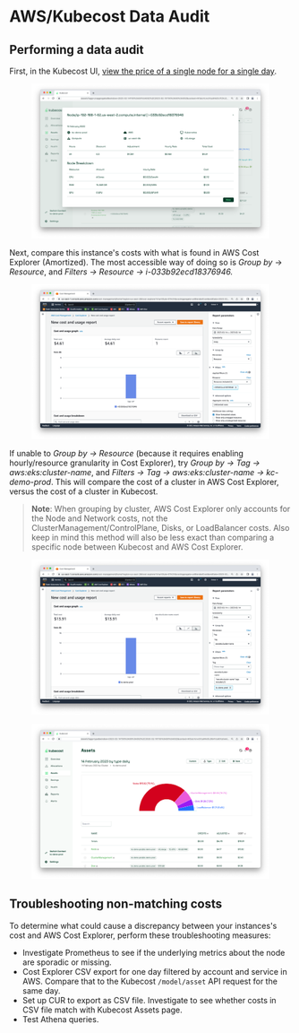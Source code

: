 # AWS/Kubecost Data Audit

## Performing a data audit

First, in the Kubecost UI, [view the price of a single node for a single day](/using-kubecost/kubecost-data-audit/README.md).

<figure><img src="../../images/data-auditing/dataaudit-step4.png" alt=""><figcaption></figcaption></figure>

Next, compare this instance's costs with what is found in AWS Cost Explorer (Amortized). The most accessible way of doing so is _Group by_ -> _Resource_, and _Filters -> Resource -> i-033b92ecd18376946._

<figure><img src="../../images/data-auditing/dataaudit-aws-costexplorer1.png" alt=""><figcaption></figcaption></figure>

If unable to _Group by -> Resource_ (because it requires enabling hourly/resource granularity in Cost Explorer), try _Group by -> Tag -> aws:eks:cluster-name_, and _Filters -> Tag -> aws:eks:cluster-name -> kc-demo-prod_. This will compare the cost of a cluster in AWS Cost Explorer, versus the cost of a cluster in Kubecost.

> **Note**: When grouping by cluster, AWS Cost Explorer only accounts for the Node and Network costs, not the ClusterManagement/ControlPlane, Disks, or LoadBalancer costs. Also keep in mind this method will also be less exact than comparing a specific node between Kubecost and AWS Cost Explorer.

<figure><img src="../../images/data-auditing/dataaudit-aws-costexplorer2.png" alt=""><figcaption></figcaption></figure>

<figure><img src="../../images/data-auditing/dataaudit-aws-kubecost.png" alt=""><figcaption></figcaption></figure>

## Troubleshooting non-matching costs

To determine what could cause a discrepancy between your instances's cost and AWS Cost Explorer, perform these troubleshooting measures:
* Investigate Prometheus to see if the underlying metrics about the node are sporadic or missing.
* Cost Explorer CSV export for one day filtered by account and service in AWS. Compare that to the Kubecost `/model/asset` API request for the same day.
* Set up CUR to export as CSV file. Investigate to see whether costs in CSV file match with Kubecost Assets page.
* Test Athena queries.
